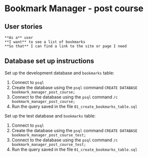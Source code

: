 # Bookmark Manager - post course

## User stories

```
**As a** user
**I want** to see a list of bookmarks
**So that** I can find a link to the site or page I need
```

## Database set up instructions

Set up the development database and `bookmarks` table:

1. Connect to `psql`
2. Create the database using the `psql` command `CREATE DATABASE bookmark_manager_post_course;`
3. Connect to the database using the `psql` command `/c bookmark_manager_post_course;`
4. Run the query saved in the file `01_create_bookmarks_table.sql`

Set up the test database and `bookmarks` table:

1. Connect to `psql`
2. Create the database using the `psql` command `CREATE DATABASE bookmark_manager_post_course_test;`
3. Connect to the database using the `psql` command `/c bookmark_manager_post_course_test;`
4. Run the query saved in the file `01_create_bookmarks_table.sql`


